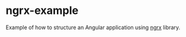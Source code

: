 # ngrx-example

Example of how to structure an Angular application using [ngrx](https://ngrx.io/) library.
